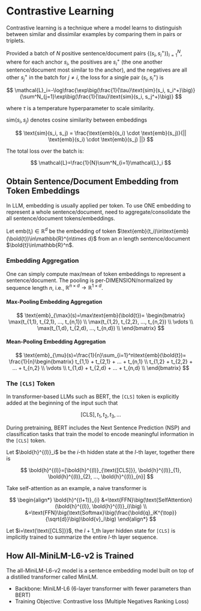 # Contrastive Learning

Contrastive learning is a technique where a model learns to distinguish between similar and dissimilar examples by comparing them in pairs or triplets.

Provided a batch of $N$ positive sentence/document pairs $\{(s_i, s_i^+)\}^{N}_{i=1}$, where for each anchor $s_i$, the positives are $s_i^+$ (the one another sentence/document most similar to the anchor),
and the negatives are all other $s_j^+$ in the batch for $j\ne i$,
the loss for a single pair $(s_i, s_i^+)$ is

$$
\mathcal{L}_i=-\log\frac{\exp\big(\frac{1}{\tau}\text{sim}(s_i, s_i^+)\big)}{\sum^N_{j=1}\exp\big(\frac{1}{\tau}\text{sim}(s_i, s_j^+)\big)}
$$

where $\tau$ is a temperature hyperparameter to scale similarity.

$\text{sim}(s_i, s_j)$ denotes cosine similarity between embeddings

$$
\text{sim}(s_i, s_j) =
\frac{\text{emb}(s_i) \cdot \text{emb}(s_j)}{|| \text{emb}(s_i) \cdot \text{emb}(s_j) ||}
$$

The total loss over the batch is:

$$
\mathcal{L}=\frac{1}{N}\sum^N_{i=1}\mathcal{L}_i
$$

## Obtain Sentence/Document Embedding from Token Embeddings

In LLM, embedding is usually applied per token.
To use ONE embedding to represent a whole sentence/document, need to aggregate/consolidate the all sentence/document tokens/embeddings.

Let $\text{emb}(t_i)\in\mathbb{R}^d$ be the embedding of token $\text{emb}(t_i)\in\text{emb}(\bold{t})\in\mathbb{R}^{n\times d}$ from an $n$ length sentence/document $\bold{t}\in\mathbb{R}^n$.

### Embedding Aggregation

One can simply compute max/mean of token embeddings to represent a sentence/document.
The pooling is per-DIMENSION/normalized by sequence length $n$, i.e., $\mathbb{R}^{n\times d}\rightarrow\mathbb{R}^{1\times d}$.

#### Max-Pooling Embedding Aggregation

$$
\text{emb}_{\max}(s)=\max\text{emb}(\bold{t})=
\begin{bmatrix}
    \max(t_{1,1}, t_{2,1}, ..., t_{n,1}) \\
    \max(t_{1,2}, t_{2,2}, ..., t_{n,2}) \\
    \vdots \\
    \max(t_{1,d}, t_{2,d}, ..., t_{n,d}) \\
\end{bmatrix}
$$

#### Mean-Pooling Embedding Aggregation

$$
\text{emb}_{\mu}(s)=\frac{1}{n}\sum_{i=1}^n\text{emb}(\bold{t})=
\frac{1}{n}\begin{bmatrix}
    t_{1,1} + t_{2,1} + ... + t_{n,1} \\
    t_{1,2} + t_{2,2} + ... + t_{n,2} \\
    \vdots \\
    t_{1,d} + t_{2,d} + ... + t_{n,d} \\
\end{bmatrix}
$$

### The `[CLS]` Token

In transformer-based LLMs such as BERT, the `[CLS]` token is explicitly added at the beginning of the input such that

$$
\text{[CLS]}, t_1, t_2, t_3, ...
$$

During pretraining, BERT includes the Next Sentence Prediction (NSP) and classification tasks that train the model to encode meaningful information in the `[CLS]` token.

Let $\bold{h}^{(l)}_i$ be the $i$-th hidden state at the $l$-th layer, together there is

$$
\bold{h}^{(l)}=[\bold{h}^{(l)}_{\text{[CLS]}}, \bold{h}^{(l)}_{1}, \bold{h}^{(l)}_{2}, ...,  \bold{h}^{(l)}_{n}]
$$

Take self-attention as an example, a naive transformer is

$$
\begin{align*}
    \bold{h}^{(l+1)}_{i} &=\text{FFN}\big(\text{SelfAttention}(\bold{h}^{(l)}, \bold{h}^{(l)}_i)\big) \\
    &=\text{FFN}\big(\text{Softmax}\big(\frac{\bold{q}_iK^{\top}}{\sqrt{d}}\big)\bold{v}_i\big)
\end{align*}
$$

Let $i=\text{\text{[CLS]}}$, the $l+1$_th layer hidden state for `[CLS]` is implicitly trained to summarize the entire $l$-th layer sequence.

## How All-MiniLM-L6-v2 is Trained

The all-MiniLM-L6-v2 model is a sentence embedding model built on top of a distilled transformer called MiniLM.

* Backbone: MiniLM-L6 (6-layer transformer with fewer parameters than BERT)
* Training Objective: Contrastive loss (Multiple Negatives Ranking Loss)
